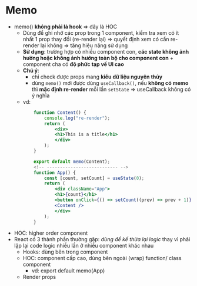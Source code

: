# Memo
- memo() **không phải là hook** => đây là HOC
  - Dùng để ghi nhớ các prop trong 1 component, kiểm tra xem có ít nhất 1 prop thay đổi (re-render lại) => quyết định xem có cần re-render lại không => tăng hiệu năng sử dụng
  - **Sử dụng**: trường hợp có nhiều component con, **các state không ảnh hưởng hoặc không ảnh hưởng toàn bộ cho component con** + component cha có **độ phức tạp về UI cao**
  - **Chú ý**: 
    - chỉ check được props mang **kiểu dữ liệu nguyên thủy**
    - dùng `memo()` mới được dùng `useCallback()`, nếu **không có memo** thì **mặc định re-render** mỗi lần `setState` => useCallback không có ý nghĩa 
  - vd:
    ```jsx
        function Content() {
            console.log("re-render");
            return (
                <div>
                <h1>This is a title</h1>
                </div>
            );
        }

        export default memo(Content);
        <!-- --------------------------- -->
        function App() {
            const [count, setCount] = useState(0);
            return (
                <div className="App">
                <h1>{count}</h1>
                <button onClick={() => setCount((prev) => prev + 1)}>Count up</button>
                <Content />
                </div>
            );
        }
    ```
- HOC: higher order component
- React có 3 thành phần thường gặp: *dùng để kế thừa lại logic* thay vì phải lặp lại code logic nhiều lần ở nhiều component khác nhau
  - Hooks: dùng bên trong component
  - HOC: component cấp cao, dùng bên ngoài (wrap) function/ class component
    - vd: export default memo(App)
  - Render props